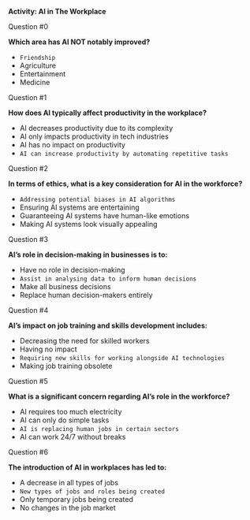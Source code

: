 **Activity: AI in The Workplace**

Question #0

**Which area has AI NOT notably improved?**

+ `Friendship`
+ Agriculture
+ Entertainment
+ Medicine

Question #1

**How does AI typically affect productivity in the workplace?**

+ AI decreases productivity due to its complexity
+ AI only impacts productivity in tech industries
+ AI has no impact on productivity
+ `AI can increase productivity by automating repetitive tasks`

Question #2

**In terms of ethics, what is a key consideration for AI in the workforce?**

+ `Addressing potential biases in AI algorithms`
+ Ensuring AI systems are entertaining
+ Guaranteeing AI systems have human-like emotions
+ Making AI systems look visually appealing

Question #3

**AI’s role in decision-making in businesses is to:**

+ Have no role in decision-making
+ `Assist in analysing data to inform human decisions`
+ Make all business decisions
+ Replace human decision-makers entirely

Question #4

**AI’s impact on job training and skills development includes:**

+ Decreasing the need for skilled workers
+ Having no impact
+ `Requiring new skills for working alongside AI technologies`
+ Making job training obsolete

Question #5

**What is a significant concern regarding AI’s role in the workforce?**

+ AI requires too much electricity
+ AI can only do simple tasks
+ `AI is replacing human jobs in certain sectors`
+ AI can work 24/7 without breaks

Question #6

**The introduction of AI in workplaces has led to:**

+ A decrease in all types of jobs
+ `New types of jobs and roles being created`
+ Only temporary jobs being created
+ No changes in the job market
